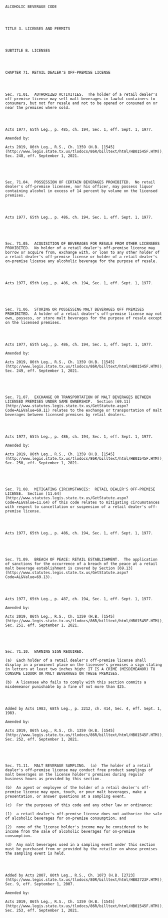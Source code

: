 ﻿
    
    
    	
    					
    
    
    ALCOHOLIC BEVERAGE CODE
    
      
    
    
    TITLE 3. LICENSES AND PERMITS
    
      
    
    
    SUBTITLE B. LICENSES
    
      
    
    
    CHAPTER 71. RETAIL DEALER'S OFF-PREMISE LICENSE
    
      
    
    
    Sec. 71.01.  AUTHORIZED ACTIVITIES.  The holder of a retail dealer's off-premise license may sell malt beverages in lawful containers to consumers, but not for resale and not to be opened or consumed on or near the premises where sold.
    
    
    
    
    Acts 1977, 65th Leg., p. 485, ch. 194, Sec. 1, eff. Sept. 1, 1977.
    
    Amended by: 
    
    Acts 2019, 86th Leg., R.S., Ch. 1359 (H.B. [1545](http://www.legis.state.tx.us/tlodocs/86R/billtext/html/HB01545F.HTM)), Sec. 248, eff. September 1, 2021.
    
    
    
    
    
    Sec. 71.04.  POSSESSION OF CERTAIN BEVERAGES PROHIBITED.  No retail dealer's off-premise licensee, nor his officer, may possess liquor containing alcohol in excess of 14 percent by volume on the licensed premises.
    
    
    
    
    Acts 1977, 65th Leg., p. 486, ch. 194, Sec. 1, eff. Sept. 1, 1977.
    
    
    
    
    
    Sec. 71.05.  ACQUISITION OF BEVERAGES FOR RESALE FROM OTHER LICENSEES PROHIBITED.  No holder of a retail dealer's off-premise license may borrow or acquire from, exchange with, or loan to any other holder of a retail dealer's off-premise license or holder of a retail dealer's on-premise license any alcoholic beverage for the purpose of resale.
    
    
    
    
    Acts 1977, 65th Leg., p. 486, ch. 194, Sec. 1, eff. Sept. 1, 1977.
    
    
    
    
    
    Sec. 71.06.  STORING OR POSSESSING MALT BEVERAGES OFF PREMISES PROHIBITED.  A holder of a retail dealer's off-premise license may not own, possess, or store malt beverages for the purpose of resale except on the licensed premises.
    
    
    
    
    Acts 1977, 65th Leg., p. 486, ch. 194, Sec. 1, eff. Sept. 1, 1977.
    
    Amended by: 
    
    Acts 2019, 86th Leg., R.S., Ch. 1359 (H.B. [1545](http://www.legis.state.tx.us/tlodocs/86R/billtext/html/HB01545F.HTM)), Sec. 249, eff. September 1, 2021.
    
    
    
    
    
    Sec. 71.07.  EXCHANGE OR TRANSPORTATION OF MALT BEVERAGES BETWEEN LICENSED PREMISES UNDER SAME OWNERSHIP.  Section [69.11](http://www.statutes.legis.state.tx.us/GetStatute.aspx?Code=AL&Value=69.11) relates to the exchange or transportation of malt beverages between licensed premises by retail dealers.
    
    
    
    
    Acts 1977, 65th Leg., p. 486, ch. 194, Sec. 1, eff. Sept. 1, 1977.
    
    Amended by: 
    
    Acts 2019, 86th Leg., R.S., Ch. 1359 (H.B. [1545](http://www.legis.state.tx.us/tlodocs/86R/billtext/html/HB01545F.HTM)), Sec. 250, eff. September 1, 2021.
    
    
    
    
    
    Sec. 71.08.  MITIGATING CIRCUMSTANCES:  RETAIL DEALER'S OFF-PREMISE LICENSE.  Section [11.64](http://www.statutes.legis.state.tx.us/GetStatute.aspx?Code=AL&Value=11.64) of this code relates to mitigating circumstances with respect to cancellation or suspension of a retail dealer's off-premise license.
    
    
    
    
    Acts 1977, 65th Leg., p. 486, ch. 194, Sec. 1, eff. Sept. 1, 1977.
    
    
    
    
    
    Sec. 71.09.  BREACH OF PEACE: RETAIL ESTABLISHMENT.  The application of sanctions for the occurrence of a breach of the peace at a retail malt beverage establishment is covered by Section [69.13](http://www.statutes.legis.state.tx.us/GetStatute.aspx?Code=AL&Value=69.13).
    
    
    
    
    Acts 1977, 65th Leg., p. 487, ch. 194, Sec. 1, eff. Sept. 1, 1977.
    
    Amended by: 
    
    Acts 2019, 86th Leg., R.S., Ch. 1359 (H.B. [1545](http://www.legis.state.tx.us/tlodocs/86R/billtext/html/HB01545F.HTM)), Sec. 251, eff. September 1, 2021.
    
    
    
    
    
    Sec. 71.10.  WARNING SIGN REQUIRED.
    
    (a)  Each holder of a retail dealer's off-premise license shall display in a prominent place on the licensee's premises a sign stating in letters at least two inches high: IT IS A CRIME (MISDEMEANOR) TO CONSUME LIQUOR OR MALT BEVERAGES ON THESE PREMISES.
    
    (b)  A licensee who fails to comply with this section commits a misdemeanor punishable by a fine of not more than $25.
    
    
    
    
    Added by Acts 1983, 68th Leg., p. 2212, ch. 414, Sec. 4, eff. Sept. 1, 1983.
    
    Amended by: 
    
    Acts 2019, 86th Leg., R.S., Ch. 1359 (H.B. [1545](http://www.legis.state.tx.us/tlodocs/86R/billtext/html/HB01545F.HTM)), Sec. 252, eff. September 1, 2021.
    
    
    
    
    
    Sec. 71.11.  MALT BEVERAGE SAMPLING.  (a)  The holder of a retail dealer's off-premise license may conduct free product samplings of malt beverages on the license holder's premises during regular business hours as provided by this section.
    
    (b)  An agent or employee of the holder of a retail dealer's off-premise license may open, touch, or pour malt beverages, make a presentation, or answer questions at a sampling event.
    
    (c)  For the purposes of this code and any other law or ordinance:
    
    (1)  a retail dealer's off-premise license does not authorize the sale of alcoholic beverages for on-premise consumption; and
    
    (2)  none of the license holder's income may be considered to be income from the sale of alcoholic beverages for on-premise consumption.
    
    (d)  Any malt beverages used in a sampling event under this section must be purchased from or provided by the retailer on whose premises the sampling event is held.
    
    
    
    
    Added by Acts 2007, 80th Leg., R.S., Ch. 1073 (H.B. [2723](http://www.legis.state.tx.us/tlodocs/80R/billtext/html/HB02723F.HTM)), Sec. 9, eff. September 1, 2007.
    
    Amended by: 
    
    Acts 2019, 86th Leg., R.S., Ch. 1359 (H.B. [1545](http://www.legis.state.tx.us/tlodocs/86R/billtext/html/HB01545F.HTM)), Sec. 253, eff. September 1, 2021.
    
    
    
    
    				
